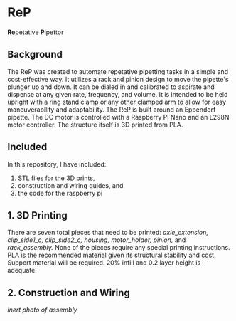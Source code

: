 # ReP
**Re**petative **P**ipettor

## Background
The ReP was created to automate repetative pipetting tasks in a simple and cost-effective way. It utilizes a rack and pinion design to move the pipette's plunger up and down. It can be dialed in and calibrated to aspirate and dispense at any given rate, frequency, and volume. It is intended to be held upright with a ring stand clamp or any other clamped arm to allow for easy maneuverability and adaptability. The ReP is built around an Eppendorf pipette. The DC motor is controlled with a Raspberry Pi Nano and an L298N motor controller. The structure itself is 3D printed from PLA.

## Included
In this repository, I have included:
1. STL files for the 3D prints,
2. construction and wiring guides, and
3. the code for the raspberry pi

## 1. 3D Printing
There are seven total pieces that need to be printed: *axle_extension, clip_side1_c, clip_side2_c, housing, motor_holder, pinion,* and *rack_assembly.* None of the pieces require any special printing instructions. PLA is the recommended material given its structural stability and cost. Support material will be required. 20% infill and 0.2 layer height is adequate.

## 2. Construction and Wiring

*inert photo of assembly*

